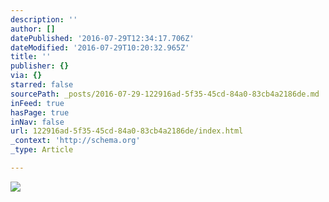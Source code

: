 ```yaml
---
description: ''
author: []
datePublished: '2016-07-29T12:34:17.706Z'
dateModified: '2016-07-29T10:20:32.965Z'
title: ''
publisher: {}
via: {}
starred: false
sourcePath: _posts/2016-07-29-122916ad-5f35-45cd-84a0-83cb4a2186de.md
inFeed: true
hasPage: true
inNav: false
url: 122916ad-5f35-45cd-84a0-83cb4a2186de/index.html
_context: 'http://schema.org'
_type: Article

---
```

![](https://the-grid-user-content.s3-us-west-2.amazonaws.com/3e278cb1-2ea9-48cc-8d15-309c1298c1db.png)